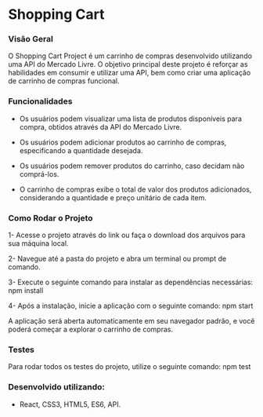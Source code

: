 
# Shopping Cart 

### Visão Geral
O Shopping Cart Project é um carrinho de compras desenvolvido utilizando uma API do Mercado Livre. O objetivo principal deste projeto é reforçar as habilidades em consumir e utilizar uma API, bem como criar uma aplicação de carrinho de compras funcional.

###  Funcionalidades

- Os usuários podem visualizar uma lista de produtos disponíveis para compra, obtidos através da API do Mercado Livre.

- Os usuários podem adicionar produtos ao carrinho de compras, especificando a quantidade desejada.

- Os usuários podem remover produtos do carrinho, caso decidam não comprá-los.

- O carrinho de compras exibe o total de valor dos produtos adicionados, considerando a quantidade e preço unitário de cada item.


### Como Rodar o Projeto

1- Acesse o projeto através do link ou faça o download dos arquivos para sua máquina local.

2- Navegue até a pasta do projeto e abra um terminal ou prompt de comando.

3- Execute o seguinte comando para instalar as dependências necessárias: npm install

4- Após a instalação, inicie a aplicação com o seguinte comando: npm start

A aplicação será aberta automaticamente em seu navegador padrão, e você poderá começar a explorar o carrinho de compras.

### Testes
Para rodar todos os testes do projeto, utilize o seguinte comando: npm test


### Desenvolvido utilizando: 
- React, CSS3, HTML5, ES6, API.

